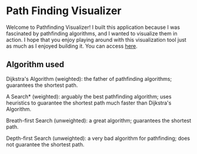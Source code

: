 # Path Finding Visualizer 

Welcome to Pathfinding Visualizer! I built this application because I was fascinated by pathfinding algorithms, and I wanted to visualize them in action. I hope that you enjoy playing around with this visualization tool just as much as I enjoyed building it. You can access [here](https://PattemChaitanya.github.io/path-visualier).

## Algorithm used

Dijkstra's Algorithm (weighted): the father of pathfinding algorithms; guarantees the shortest path.

A Search* (weighted): arguably the best pathfinding algorithm; uses heuristics to guarantee the shortest path much faster than Dijkstra's Algorithm.

Breath-first Search (unweighted): a great algorithm; guarantees the shortest path.

Depth-first Search (unweighted): a very bad algorithm for pathfinding; does not guarantee the shortest path.
